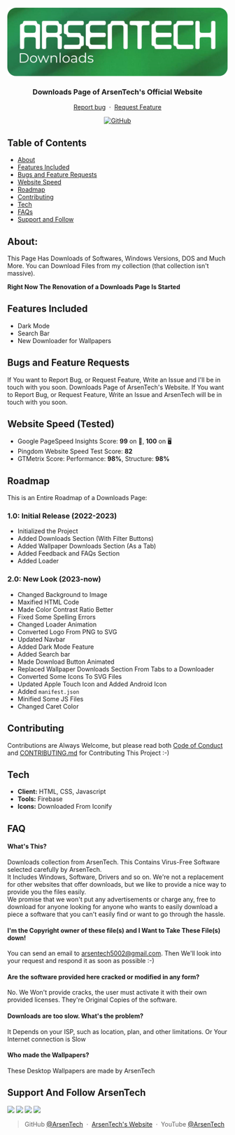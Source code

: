 <p align="center">
<img src="public/files/downloads-logo.png">
</p>
<h3 align="center">Downloads Page of ArsenTech's Official Website</h3>
<p align="center">
     <a href="https://github.com/ArsenTech/downloads/issues/new?assignees=&labels=&template=bug_report.md&title=">Report bug</a>
     &nbsp;&middot;&nbsp;
     <a href="https://github.com/ArsenTech/downloads/issues/new?assignees=&labels=&template=feature_request.md&title=">Request Feature</a>
</p>
<p align="center">
<a href="https://github.com/ArsenTech/downloads/blob/main/LICENSE"><img alt="GitHub" src="https://img.shields.io/github/license/ArsenTech/downloads?color=%2322b455&style=for-the-badge"></a>
</p>

## Table of Contents
- [About](#about)
- [Features Included](#features-included)
- [Bugs and Feature Requests](#bugs-and-feature-requests)
- [Website Speed](#website-speed-tested)
- [Roadmap](#roadmap)
- [Contributing](#contributing)
- [Tech](#tech)
- [FAQs](#faq)
- [Support and Follow](#support-and-follow-arsentech)

## About:
This Page Has Downloads of Softwares, Windows Versions, DOS and Much More. You can Download Files from my collection (that collection isn't massive).

**Right Now The Renovation of a Downloads Page Is Started**
## Features Included
- Dark Mode
- Search Bar
- New Downloader for Wallpapers
## Bugs and Feature Requests
If You want to Report Bug, or Request Feature, Write an Issue and I'll be in touch with you soon.
Downloads Page of ArsenTech's Website. If You want to Report Bug, or Request Feature, Write an Issue and ArsenTech will be in touch with you soon.
## Website Speed (Tested)
- Google PageSpeed Insights Score: **99** on 📱, **100** on 🖥
- Pingdom Website Speed Test Score: **82**
- GTMetrix Score: Performance: **98%**, Structure: **98%**
## Roadmap
This is an Entire Roadmap of a Downloads Page:
### 1.0: Initial Release (2022-2023)
- Initialized the Project
- Added Downloads Section (With Filter Buttons)
- Added Wallpaper Downloads Section (As a Tab)
- Added Feedback and FAQs Section
- Added Loader
### 2.0: **New Look** (2023-now)
- Changed Background to Image
- Maxified HTML Code
- Made Color Contrast Ratio Better
- Fixed Some Spelling Errors
- Changed Loader Animation
- Converted Logo From PNG to SVG
- Updated Navbar
- Added Dark Mode Feature
- Added Search bar
- Made Download Button Animated
- Replaced Wallpaper Downloads Section From Tabs to a Downloader
- Converted Some Icons To SVG Files
- Updated Apple Touch Icon and Added Android Icon
- Added `manifest.json`
- Minified Some JS Files
- Changed Caret Color
## Contributing
Contributions are Always Welcome, but please read both [Code of Conduct](https://github.com/ArsenTech/downloads/blob/main/CODE_OF_CONDUCT.md) and [CONTRIBUTING.md](https://github.com/ArsenTech/downloads/blob/main/CONTRIBUTING.md) for Contributing This Project :-)
## Tech
- **Client:** HTML, CSS, Javascript
- **Tools:** Firebase
- **Icons:** Downloaded From Iconify
## FAQ
#### What's This?
Downloads collection from ArsenTech. This Contains Virus-Free Software selected carefully by ArsenTech.<br>It Includes Windows, Software, Drivers and so on. We're not a replacement for other websites that offer downloads, but we like to provide a nice way to provide you the files easily.<br> We promise that we won't put any advertisements or charge any, free to download for anyone looking for anyone who wants to easily download a piece a software that you can't easily find or want to go through the hassle.
#### I'm the Copyright owner of these file(s) and I Want to Take These File(s) down!
You can send an email to arsentech5002@gmail.com. Then We'll look into your request and respond it as soon as possible :-)
#### Are the software provided here cracked or modified in any form?
No. We Won't provide cracks, the user must activate it with their own provided licenses. They're Original Copies of the software.
#### Downloads are too slow. What's the problem?
It Depends on your ISP, such as location, plan, and other limitations. Or Your Internet connection is Slow
#### Who made the Wallpapers?
These Desktop Wallpapers are made by ArsenTech

## Support And Follow ArsenTech
<a href="https://www.youtube.com/channel/UCrtH0g6NE8tW5VIEgDySYtg" target="_blank"><img src="https://img.shields.io/badge/ArsenTech%20-222222.svg?&style=for-the-badge&logo=YouTube&logoColor=%23FF0000"/></a>
<a href="https://scratch.mit.edu/users/ArsenTech/" target="_blank"><img src="https://img.shields.io/badge/-ArsenTech-222222?style=for-the-badge&logo=scratch&logoColor=orange"></a>
<a href="https://codepen.io/ArsenJS" target="_blank"><img src="https://img.shields.io/badge/-ArsenJS-222222?style=for-the-badge&logo=codepen&logoColor=white"></a>
<a href="https://www.deviantart.com/arsen2005" target="_blank"><img src="https://img.shields.io/badge/-Arsen2005-222222?style=for-the-badge&logo=deviantart&logoColor=05cc46"></a>
> GitHub [@ArsenTech](https://github.com/ArsenTech) &nbsp;&middot;&nbsp;
> [ArsenTech's Website](https://arsentech.github.io) &nbsp;&middot;&nbsp;
> YouTube [@ArsenTech](https://youtube.com/@ArsenTech)
